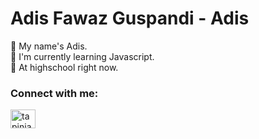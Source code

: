 # Adis Fawaz Guspandi - Adis

👋 My name's Adis.<br>
📃 I'm currently learning Javascript.<br>
📖 At highschool right now.<br>

<h3 align="left">Connect with me:</h3>
<p align="left">
  <a href="https://www.instagram.com/tapiniadis/" target="blank"><img align="center"
      src="https://raw.githubusercontent.com/rahuldkjain/github-profile-readme-generator/master/src/images/icons/Social/instagram.svg"
      alt="tapiniadis" height="30" width="40" /></a>
</p>
